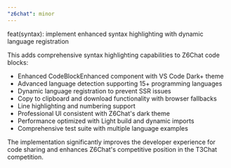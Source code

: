 ```yaml
---
"z6chat": minor
---
```


feat(syntax): implement enhanced syntax highlighting with dynamic language registration

This adds comprehensive syntax highlighting capabilities to Z6Chat code blocks:

- Enhanced CodeBlockEnhanced component with VS Code Dark+ theme
- Advanced language detection supporting 15+ programming languages
- Dynamic language registration to prevent SSR issues
- Copy to clipboard and download functionality with browser fallbacks
- Line highlighting and numbering support
- Professional UI consistent with Z6Chat's dark theme
- Performance optimized with Light build and dynamic imports
- Comprehensive test suite with multiple language examples

The implementation significantly improves the developer experience for code sharing and enhances Z6Chat's competitive position in the T3Chat competition.
